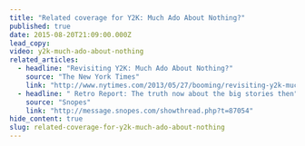 ```yaml
---
title: "Related coverage for Y2K: Much Ado About Nothing?"
published: true
date: 2015-08-20T21:09:00.000Z
lead_copy:
video: y2k-much-ado-about-nothing
related_articles:
  - headline: "Revisiting Y2K: Much Ado About Nothing?"
    source: "The New York Times"
    link: "http://www.nytimes.com/2013/05/27/booming/revisiting-y2k-much-ado-about-nothing.html?ref=booming&_r=0"
  - headline: " Retro Report: The truth now about the big stories then"
    source: "Snopes"
    link: "http://message.snopes.com/showthread.php?t=87054"
hide_content: true
slug: related-coverage-for-y2k-much-ado-about-nothing
---
```


